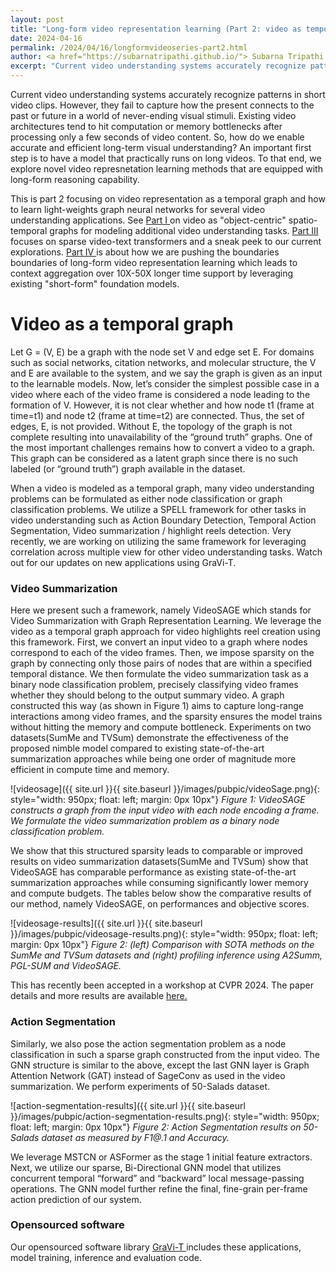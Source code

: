 ```yaml
---
layout: post
title: "Long-form video representation learning (Part 2: video as temporal graphs)"
date: 2024-04-16
permalink: /2024/04/16/longformvideoseries-part2.html
author: <a href="https://subarnatripathi.github.io/"> Subarna Tripathi </a>
excerpt: "Current video understanding systems accurately recognize patterns in short video clips, but fails to process a video content over a few seconds due to computation and memory bottleneck. We propose a video representation method based on a spatio-temporal graph learning (SPELL) to equip it with long-term reasoning ability... "  
---
```




Current video understanding systems accurately recognize patterns in short video clips. 
However, they fail to capture how the present connects to the past or future in a world of never-ending visual stimuli. 
Existing video architectures tend to hit computation or memory bottlenecks after processing only a few seconds of video content. 
So, how do we enable accurate and efficient long-term visual understanding? An important first step is to have a model that practically 
runs on long videos. To that end, we explore novel video represnetation learning methods that are equipped with long-form reasoning capability. 

This is part 2 focusing on video representation as a temporal graph and how to learn light-weights graph neural networks for several video 
understanding applications. See <a href="https://intelailabpage.github.io/2024/04/16/longformvideoseries-part1.html"> Part I </a> on video as "object-centric" spatio-temporal graphs for modeling additional video understanding tasks. 
<a href="https://intelailabpage.github.io/2024/04/16/longformvideoseries-part3.html"> Part III </a> focuses on sparse video-text transformers and a sneak peek to our current explorations. <a href="https://intelailabpage.github.io/2024/04/16/longformvideoseries-part4.html"> Part IV </a> is about how we are pushing the boundaries boundaries of long-form video representation learning which leads to context aggregation 
over 10X-50X longer time support by leveraging existing "short-form" foundation models.  


# Video as a temporal graph #

Let G = (V, E) be a graph with the node set V and edge set E. For domains such as social networks, citation networks, and molecular structure, the V and E are available to the system, and we say the graph is given as an input to the learnable models. Now, let’s consider the simplest possible case in a video where each of the video frame is considered a node leading to the formation of V. However, it is not clear whether and how node t1 (frame at time=t1) and node t2 (frame at time=t2) are connected. Thus, the set of edges, E, is not provided. Without E, the topology of the graph is not complete resulting into unavailability of the “ground truth” graphs. One of the most important challenges remains how to convert a video to a graph. This graph can be considered as a latent graph since there is no such labeled (or “ground truth”) graph available in the dataset.

When a video is modeled as a temporal graph, many video understanding problems can be formulated as either node classification or graph classification problems. We utilize a SPELL framework for other tasks in video understanding such as Action Boundary Detection, Temporal Action Segmentation, Video summarization / highlight reels detection. Very recently, we are working on utilizing the same framework for leveraging correlation across multiple view for other video understanding tasks. Watch out for our updates on new applications using GraVi-T. 

### Video Summarization ###
Here we present such a framework, namely VideoSAGE which stands for Video Summarization with Graph Representation Learning. 
We leverage the video as a temporal graph approach for video highlights reel creation using this framework. First, we convert an input video to a graph where nodes correspond to each of the video frames. Then, we impose sparsity on the graph by connecting only those pairs of nodes that are within a specified temporal distance. 
We then formulate the video summarization task as a binary node classification problem, precisely classifying video frames whether they should belong to the output summary video. A graph constructed this way (as shown in Figure 1) aims to capture long-range interactions among video frames, and the sparsity ensures the model trains without hitting the memory and compute bottleneck. 
Experiments on two datasets(SumMe and TVSum) demonstrate the effectiveness of the proposed nimble model compared to existing state-of-the-art summarization approaches while being one order of magnitude more efficient in compute time and memory.  

![videosage]({{ site.url }}{{ site.baseurl }}/images/pubpic/videoSage.png){: style="width: 950px; float: left; margin: 0px 10px"} 
*Figure 1: VideoSAGE constructs a graph from the input video with each node encoding a frame. We formulate the video summarization problem as a binary node classification problem.*

We show that this structured sparsity leads to comparable or improved results on video summarization
datasets(SumMe and TVSum) show that VideoSAGE has comparable performance as existing state-of-the-art summarization approaches while consuming significantly lower memory and compute budgets. The tables below show the comparative results of our method, namely VideoSAGE, on performances and objective scores. 

![videosage-results]({{ site.url }}{{ site.baseurl }}/images/pubpic/videosage-results.png){: style="width: 950px; float: left; margin: 0px 10px"} 
*Figure 2: (left) Comparison with SOTA methods on the SumMe and TVSum datasets and (right) profiling inference using A2Summ, PGL-SUM and VideoSAGE.* 

This has recently been accepted in a workshop at CVPR 2024. The paper details and more results are available <a href="https://arxiv.org/pdf/2404.10539"> here. </a>


### Action Segmentation ###
Similarly, we also pose the action segmentation problem as a node classification in such a sparse graph constructed from the input video. The GNN structure is similar to the above, except the last GNN layer is Graph Attention Network (GAT) instead of SageConv as used in the video summarization. We perform experiments of 50-Salads dataset.  

![action-segmentation-results]({{ site.url }}{{ site.baseurl }}/images/pubpic/action-segmentation-results.png){: style="width: 950px; float: left; margin: 0px 10px"} 
*Figure 2: Action Segmentation results on 50-Salads dataset as measured by F1@.1 and Accuracy.* 

We leverage MSTCN or ASFormer as the stage 1 initial feature extractors. Next, we utilize our sparse, Bi-Directional GNN model that utilizes concurrent temporal “forward” and “backward” local message-passing operations. The GNN model further refine the final, fine-grain per-frame action prediction of our system. 


### Opensourced software ###
Our opensourced software library <a href="https://github.com/IntelLabs/GraVi-T"> GraVi-T </a> includes these applications, model training, inference and evaluation code. 
